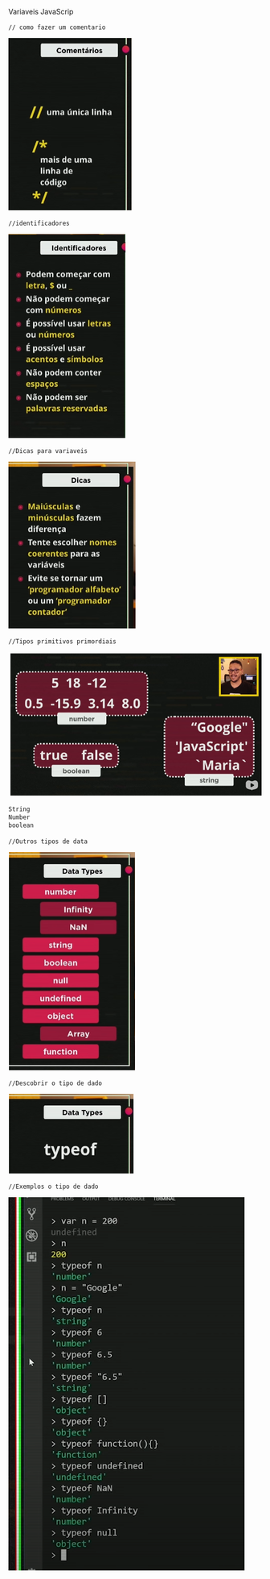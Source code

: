 Variaveis JavaScrip

    // como fazer um comentario 

![Comentario](prints/Comentarios.png)

    //identificadores

![Identificadores](prints/indentificadores.png)

    //Dicas para variaveis
    
![Dicas para variaveis](prints/Dicas.png)

    //Tipos primitivos primordiais
    
![Tipos](prints/Data%20types%201.png)
    
    String
    Number
    boolean

    //Outros tipos de data

![Outros tipos de data](prints/data%20types%202.png)

    //Descobrir o tipo de dado
    
![Descobrir o tipo de dado](prints/descobrir%20tipo.png) 

    //Exemplos o tipo de dado
    
![Exemplos o tipo de dado](prints/exemplo%20de%20tipo%20de%20dado.png)


